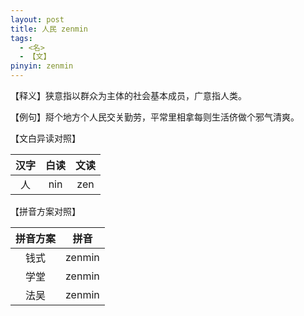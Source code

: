 ```yaml
---
layout: post
title: 人民 zenmin
tags:
  - <名>
  - 【文】
pinyin: zenmin
---
```


【释义】狭意指以群众为主体的社会基本成员，广意指人类。                                

【例句】搿个地方个人民交关勤劳，平常里相拿每则生活侪做个邪气清爽。                          

【文白异读对照】                

| 汉字 | 白读 | 文读 |        
| :---: | :---: | :---: |           
| 人 | nin | zen |        

【拼音方案对照】          

| 拼音方案 | 拼音 |             
| :---: | :---: |                 
| 钱式 | zenmin |                 
| 学堂 | zenmin |                 
| 法吴 | zenmin |                 
